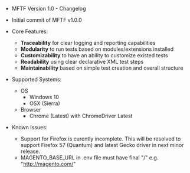  * MFTF Version 1.0 - Changelog
 * Initial commit of MFTF v1.0.0
 
 * Core Features:
   * **Traceability** for clear logging and reporting capabilities
   * **Modularity** to run tests based on modules/extensions installed
   * **Customizability** to have an ability to customize existed tests
   * **Readability** using clear declarative XML test steps
   * **Maintainability** based on simple test creation and overall structure
 
 * Supported Systems:
   * OS
     * Windows 10
     * OSX (Sierra)  
   * Browser
     * Chrome (Latest) with ChromeDriver Latest
 * Known Issues:
   * Support for Firefox is curently incomplete. This will be resolved to support Firefox 57 (Quantum) and latest Gecko driver in next minor release.
   * MAGENTO_BASE_URL in .env file must have final "/" e.g. "http://magento.com/"